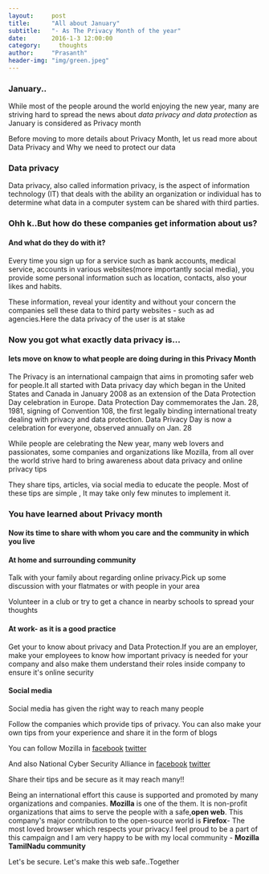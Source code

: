```yaml
---
layout:     post
title:      "All about January"
subtitle:   "- As The Privacy Month of the year"
date:       2016-1-3 12:00:00
category:	  thoughts
author:     "Prasanth"
header-img: "img/green.jpeg"
---
```

<h3>January..</h3>
<p>While most of the people around the world enjoying the new year, many are striving hard to spread the news about <i>data privacy and data protection</i> as January is considered as Privacy month <p>Before moving to more details about Privacy Month, let us read more about Data Privacy and Why we need to protect our data</p>

<h3>Data privacy</h3>
<p>Data privacy, also called information privacy, is the aspect of information technology (IT) that deals with the ability an organization or individual has to determine what data in a computer system can be shared with third parties.</p>
<h3>Ohh k..But how do these companies get information about us?</h3>
<h4>And what do they do with it?</h4>
<p>Every time you sign up for a service such as bank accounts, medical service, accounts in various websites(more importantly social media), you provide some personal information such as location, contacts, also your likes and habits.</p>
<p>These information, reveal your identity and without your concern the companies sell these data to third party websites - such as ad agencies.Here the data privacy of the user is at stake</p>

<h3>Now you got what exactly data privacy is...</h3>
<h4>lets move on know to what people are doing during in this Privacy Month</h4>

<p>The Privacy is an international campaign that aims in promoting safer web for people.It all started with Data privacy day which began in the United States and Canada in January 2008 as an extension of the Data Protection Day celebration in Europe. Data Protection Day commemorates the Jan. 28, 1981, signing of Convention 108, the first legally binding international treaty dealing with privacy and data protection. Data Privacy Day is now a celebration for everyone, observed annually on Jan. 28</p>

<p>While people are celebrating the New year, many web lovers and passionates, some companies and organizations like Mozilla,  from all over the world strive hard to bring awareness about data privacy and online privacy tips</p>
<p>They share tips, articles, via social media to educate the people. Most of these tips are simple , It may take only few minutes to implement it.</p>

<h3>You have learned about Privacy month</h3>
<h4>Now its time to share with whom you care and the community in which you live</h4>

<h4>At home and surrounding community</h4>
<p>Talk with your family about regarding online privacy.Pick up some discussion with your flatmates or with people in your area</p>
<p>Volunteer in a club or try to get a chance in nearby schools to spread your thoughts</p>

<h4>At work- as it is a good practice</h4>
<p>Get your to know about privacy and Data Protection.If you are an employer, make your employees to know how important privacy is needed for your company and also make them understand their roles inside company to ensure it's online security</p>

<h4>Social media</h4>
<p>Social media has given the right way to reach many people</p>
<p>Follow the companies which provide tips of privacy. You can also make your own tips from your experience and share it in the form of blogs</p>
<p>You can follow Mozilla in <span><a href = "https://www.facebook.com/MozInAdvocacy/">facebook</a></span> <span><a href = "https://twitter.com/mozinadvocacy">twitter</a></span></p>
<p>And also National Cyber Security Alliance in  <span><a href = "https://www.facebook.com/staysafeonline/">facebook</a></span> <span><a href = "https://twitter.com/staysafeonline">twitter</a></span>

<p>Share their tips and be secure as it may reach many!!</p>

 <p>Being an international effort this cause is supported and promoted by many organizations and companies. <b>Mozilla</b> is one of the them. It is non-profit organizations that aims to serve the people with a safe,<b>open web</b>. This company's major contribution to the open-source world is <b>Firefox</b>- The most loved browser which respects your privacy.I feel proud to be a part of this campaign and I am very happy to be with my local community - <b>Mozilla TamilNadu community</b><p>
 <p>Let's be secure. Let's make this web safe..Together</p>

